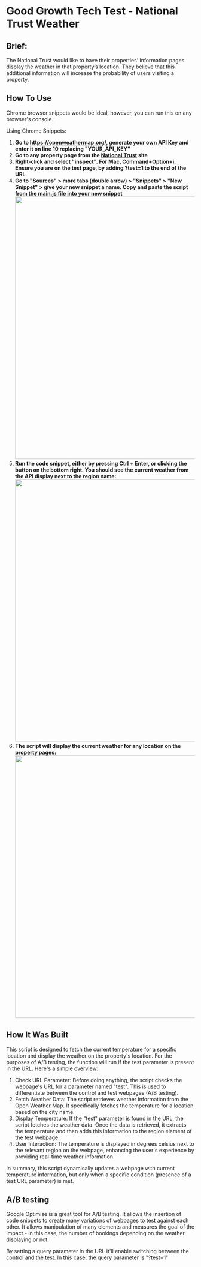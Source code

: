 # Good Growth Tech Test - National Trust Weather

## Brief:
The National Trust would like to have their properties’ information pages display the weather in
that property’s location. They believe that this additional information will increase the probability of users
visiting a property.

## How To Use
Chrome browser snippets would be ideal, however, you can run this on any browser's console.

Using Chrome Snippets:
1. **Go to https://openweathermap.org/, generate your own API Key and enter it on line 10 replacing "YOUR_API_KEY"**
2. **Go to any property page from the [National Trust](https://www.nationaltrust.org.uk/visit/birmingham-west-midlands/birmingham-back-to-backs) site**
3. **Right-click and select "inspect". For Mac, Command+Option+i. Ensure you are on the test page, by adding ?test=1 to the end of the URL**
4. **Go to "Sources" > more tabs (double arrow) > "Snippets" > "New Snippet" > give your new snippet a name. Copy and paste the script from the main.js file into your new snippet**
   <img src="https://github.com/Abida64/goodgrowth/assets/149109371/f2d339e2-66ba-4e6a-9de2-dd112d9a45e1" width="700" />
5. **Run the code snippet, either by pressing Ctrl + Enter, or clicking the button on the bottom right. You should see the current weather from the API display next to the region name:**
   <img src="https://github.com/Abida64/goodgrowth/assets/149109371/d3c671bb-6478-4da7-809d-9aab164eee30" width="700" />
6. **The script will display the current weather for any location on the property pages:**
   <img src="https://github.com/Abida64/goodgrowth/assets/149109371/352a0279-3fdf-402d-8069-fdc5933257c1" width="700" />


## How It Was Built
This script is designed to fetch the current temperature for a specific location and display the weather on the property's location. For the purposes of A/B testing, the function will run if the test parameter is present in the URL. Here's a simple overview:

1. Check URL Parameter: Before doing anything, the script checks the webpage's URL for a parameter named "test". This is used to differentiate between the control and test webpages (A/B testing).
2. Fetch Weather Data: The script retrieves weather information from the Open Weather Map. It specifically fetches the temperature for a location based on the city name.
4. Display Temperature: If the "test" parameter is found in the URL, the script fetches the weather data. Once the data is retrieved, it extracts the temperature and then adds this information to the region element of the test webpage.
5. User Interaction: The temperature is displayed in degrees celsius next to the relevant region on the webpage, enhancing the user's experience by providing real-time weather information.

In summary, this script dynamically updates a webpage with current temperature information, but only when a specific condition (presence of a test URL parameter) is met.
## A/B testing
Google Optimise is a great tool for A/B testing. It allows the insertion of code snippets to create many variations of webpages to test against each other. It allows manipulation of many elements and measures the goal of the impact - in this case, the number of bookings depending on the weather displaying or not.

By setting a query parameter in the URL it'll enable switching between the control and the test. In this case, the query parameter is "?test=1"
